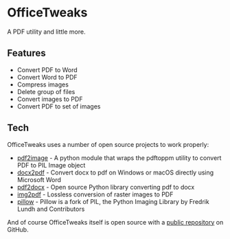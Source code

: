 # OfficeTweaks
A PDF utility and little more.

## Features
- Convert PDF to Word
- Convert Word to PDF
- Compress images
- Delete group of files
- Convert images to PDF
- Convert PDF to set of images


## Tech
OfficeTweaks uses a number of open source projects to work properly:
- [pdf2image] - A python module that wraps the pdftoppm utility to convert PDF to PIL Image object
- [docx2pdf] - Convert docx to pdf on Windows or macOS directly using Microsoft Word
- [pdf2docx] - Open source Python library converting pdf to docx
- [img2pdf] - Lossless conversion of raster images to PDF
- [pillow] - Pillow is a fork of PIL, the Python Imaging Library by Fredrik Lundh and Contributors

And of course OfficeTweaks itself is open source with a [public repository][OfficeTweaks] on GitHub.
 
   [OfficeTweaks]: <https://github.com/student12m11ga1k/OfficeTweaks>
   [docx2pdf]: <https://github.com/AlJohri/docx2pdf>
   [img2pdf]: <https://gitlab.mister-muffin.de/josch/img2pdf>
   [pdf2docx]: <https://github.com/dothinking/pdf2docx>
   [pdf2image]: <https://github.com/Belval/pdf2image>
   [pillow]: <https://python-pillow.org/>